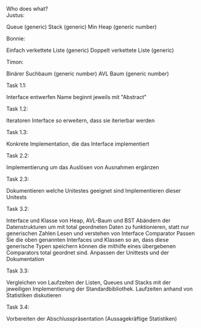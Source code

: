 Who does what? \
Justus:

Queue (generic)
Stack (generic)
Min Heap (generic number)

Bonnie:

Einfach verkettete Liste (generic)
Doppelt verkettete Liste (generic)

Timon:

Binärer Suchbaum (generic number)
AVL Baum (generic number)


Task 1.1:

Interface entwerfen
Name beginnt jeweils mit "Abstract"


Task 1.2:

Iteratoren
Interface so erweitern, dass sie iterierbar werden


Task 1.3:

Konkrete Implementation, die das Interface implementiert


Task 2.2:

Implementierung um das Auslösen von Ausnahmen ergänzen


Task 2.3:

Dokumentieren welche Unitestes geeignet sind
Implementieren dieser Unitests


Task 3.2:

Interface und Klasse von Heap, AVL-Baum und BST
Abändern der Datenstrukturen um mit total geordneten Daten zu funktionieren, statt nur generischen Zahlen
Lesen und verstehen von Interface Comparator
Passen Sie die oben genannten Interfaces und Klassen so an, dass diese generische Typen speichern können die mithilfe eines übergebenen Comparators total geordnet sind.
Anpassen der Unittests und der Dokumentation


Task 3.3:

Vergleichen von Laufzeiten der Listen, Queues und Stacks mit der jeweiligen Implementierung der Standardbibliothek. Laufzeiten anhand von Statistiken diskutieren


Task 3.4:

Vorbereiten der Abschlusspräsentation (Aussagekräftige Statistiken)
